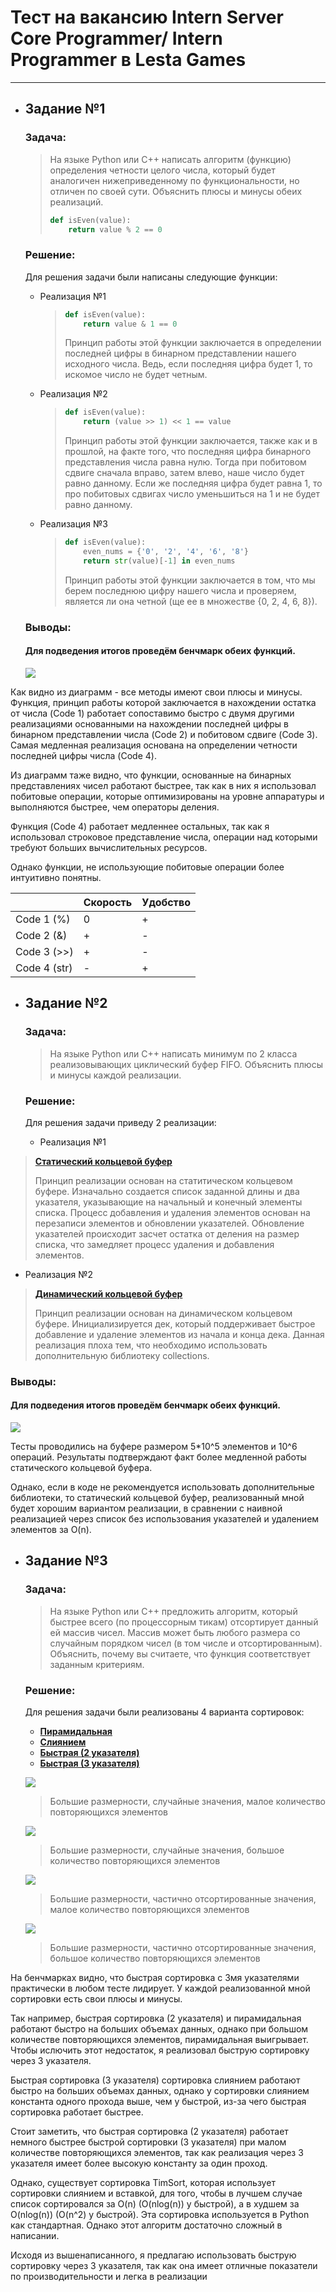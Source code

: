 # Тест на вакансию Intern Server Core Programmer/ Intern Programmer в Lesta Games
---

- ## Задание №1

  ### Задача:
    > На языке Python или C++ написать алгоритм (функцию) определения четности целого числа, который будет аналогичен нижеприведенному по функциональности, но отличен по своей сути. Объяснить плюсы и минусы обеих реализаций.
    > ```python
    > def isEven(value):
    >     return value % 2 == 0
    > ```

  ### Решение:
    Для решения задачи были написаны следующие функции:
  - Реализация №1
    > ```python
    > def isEven(value):
    >     return value & 1 == 0
    > ```
    > Принцип работы этой функции заключается в определении последней цифры в бинарном представлении нашего исходного числа. Ведь, если последняя цифра будет 1, то искомое число не будет четным.
  - Реализация №2
    > ```python
    > def isEven(value):
    >     return (value >> 1) << 1 == value
    > ```
    > Принцип работы этой функции заключается, также как и в прошлой, на факте того, что последняя цифра бинарного представления числа равна нулю. Тогда при побитовом сдвиге сначала вправо, затем влево, наше число будет равно данному. Если же последняя цифра будет равна 1, то про побитовых сдвигах число уменьшиться на 1 и не будет равно данному.
  - Реализация №3
    > ```python
    > def isEven(value):
    >     even_nums = {'0', '2', '4', '6', '8'}
    >     return str(value)[-1] in even_nums
    > ```
    > Принцип работы этой функции заключается в том, что мы берем последнюю цифру нашего числа и проверяем, является ли она четной (ще ее в множестве {0, 2, 4, 6, 8}).

  ### Выводы:
    
    #### Для подведения итогов проведём бенчмарк обеих функций. 
    
    ![](https://github.com/spacefellow/LestaTest/blob/main/code/benchmarks/task1.png)

    
Как видно из диаграмм - все методы имеют свои плюсы и минусы. Функция, принцип работы которой заключается 
в нахождении остатка от числа (Code 1) работает сопоставимо быстро с двумя другими реализациями основанными на
нахождении последней цифры в бинарном представлении числа (Code 2) и побитовом сдвиге (Code 3). Самая медленная
реализация основана на определении четности последней цифры числа (Code 4).

Из диаграмм таже видно, что функции, основанные на бинарных представлениях чисел работают быстрее, так как
в них я использовал побитовые операции, которые оптимизированы на уровне аппаратуры и выполняются быстрее, 
чем операторы деления.

Функция (Code 4) работает медленнее остальных, так как я использовал строковое представление числа, операции 
над которыми требуют больших вычислительных ресурсов.

Однако функции, не использующие побитовые операции более интуитивно понятны.
    
|              | Скорость | Удобство |
|--------------|----------|----------|
| Code 1 (%)   |    0     |     +    |
| Code 2 (&)   |    +     |     -    |
| Code 3 (>>)  |    +     |     -    |
| Code 4 (str) |    -     |     +    |
    
- ## Задание №2
  
  ### Задача: <br>
    > На языке Python или С++ написать минимум по 2 класса реализовывающих циклический буфер FIFO. 
     Объяснить плюсы и минусы каждой реализации.
  
  ### Решение:
    Для решения задачи приведу 2 реализации:
  - Реализация №1
  

>  [**Статический кольцевой буфер**](https://github.com/spacefellow/LestaTest/blob/main/code/task2/static.py)
> 
  >  Принцип реализации основан на статитическом кольцевом буфере.
    Изначально создается список заданной длины и два указателя,
    указывающие на начальный и конечный элементы списка. Процесс 
    добавления и удаления элементов основан на перезаписи элементов
    и обновлении указателей. Обновление указателей происходит засчет
    остатка от деления на размер списка, что замедляет процесс удаления
    и добавления элементов.
  - Реализация №2
>  [**Динамический кольцевой буфер**](https://github.com/spacefellow/LestaTest/blob/main/code/task2/dynamic.py)
> 
> Принцип реализации основан на динамическом кольцевом буфере.
    Инициализируется дек, который поддерживает быстрое добавление и
    удаление элементов из начала и конца дека. Данная реализация плоха тем,
    что необходимо использовать дополнительную библиотеку collections.
### Выводы:
  #### Для подведения итогов проведём бенчмарк обеих функций. 
  
  ![](https://github.com/spacefellow/LestaTest/blob/main/code/benchmarks/task2.png)

Тесты проводились на буфере размером 5*10^5 элементов и 10^6 операций. Результаты
подтверждают факт более медленной работы статического кольцевой буфера.

Однако, если в коде не рекомендуется использовать дополнительные библиотеки, то статический кольцевой буфер,
реализованный мной будет хорошим вариантом реализации, в сравнении с наивной реализацией через
список без использования указателей и удалением элементов за O(n).
- ## Задание №3
  ### Задача:
     > На языке Python или С++ предложить алгоритм, который быстрее всего (по процессорным тикам) отсортирует данный ей массив чисел. Массив может быть любого размера со случайным порядком чисел (в том числе и отсортированным). Объяснить, почему вы считаете, что функция соответствует заданным критериям.
    ### Решение:
    Для решения задачи были реализованы 4 варианта сортировок: 
  - [**Пирамидальная**](https://github.com/spacefellow/LestaTest/blob/main/code/task3/heapsort.py)
  - [**Слиянием**](https://github.com/spacefellow/LestaTest/blob/main/code/task3/mergesort.py)
  - [**Быстрая (2 указателя)**](https://github.com/spacefellow/LestaTest/blob/main/code/task3/quicksort.py)
  - [**Быстрая (3 указателя)**](https://github.com/spacefellow/LestaTest/blob/main/code/task3/quicksort3.py)
     
   ![](https://github.com/spacefellow/LestaTest/blob/main/code/benchmarks/task3_sparse.png)
   > Большие размерности, случайные значения, малое количество повторяющихся элементов

     
   ![](https://github.com/spacefellow/LestaTest/blob/main/code/benchmarks/task3_dense.png)
   > Большие размерности, случайные значения, большое количество повторяющихся элементов

   
   ![](https://github.com/spacefellow/LestaTest/blob/main/code/benchmarks/task3_sparse_partsort.png)
   > Большие размерности, частично отсортированные значения, малое количество повторяющихся элементов

   
   ![](https://github.com/spacefellow/LestaTest/blob/main/code/benchmarks/task3_dense_partsort.png)
   > Большие размерности, частично отсортированные значения, большое количество повторяющихся элементов


На бенчмарках видно, что быстрая сортировка с 3мя указателями практически в любом тесте лидирует. 
У каждой реализованной мной сортировки есть свои плюсы и минусы. 

Так например, быстрая сортировка (2 указателя) и пирамидальная работают быстро на больших объемах данных, 
однако при большом количестве повторяющихся элементов, пирамидальная выигрывает.
Чтобы ислючить этот недостаток, я реализовал быструю сортировку через 3 указателя.

Быстрая сортировка (3 указателя) сортировка слиянием работают быстро на больших объемах данных, однако у сортировки слиянием
константа одного прохода выше, чем у быстрой, из-за чего быстрая сортировка работает быстрее.

Стоит заметить, что быстрая сортировка (2 указателя) работает немного быстрее быстрой сортировки (3 указателя)
при малом количестве повторяющихся элементов, так как реализация через 3 указателя имеет более высокую константу за один проход.

Однако, существует сортировка TimSort, которая использует сортировки слиянием и вставкой, для того, чтобы 
в лучшем случае список сортировался за O(n) (O(nlog(n)) у быстрой), а в худшем за O(nlog(n)) (O(n^2) у быстрой).
Эта сортировка используется в Python как стандартная. Однако этот алгоритм достаточно сложный в написании.

Исходя из вышенаписанного, я предлагаю использовать быструю сортировку через 3 указателя, 
так как она имеет отличные показатели по производительности и легка в реализации
